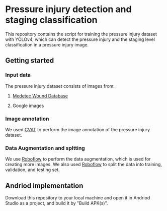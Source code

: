 # Pressure injury detection and staging classification

This repository contains the script for training the pressure injury dataset with YOLOv4, which can detect the pressure injury and the staging level classification in a pressure injury image. 

## Getting started

### Input data

The pressure injury dataset consists of images from:

1. [Medetec Wound Database](http://www.medetec.co.uk/files/medetec-image-databases.html)

2. Google images
 
### Image annotation
 
We used [CVAT](https://cvat.org/) to perform the image annotation of the pressure injury dataset.

### Data Augmentation and spltting

We use [Roboflow](https://roboflow.ai) to perform the data augmentation, which is used for creating more images. We also used [Roboflow](https://roboflow.ai) to split the data into training, validation, and testing set.

## Andriod implementation

Download this repository to your local machine and open it in Andriod Studio as
a project, and build it by "Build APK(s)".
